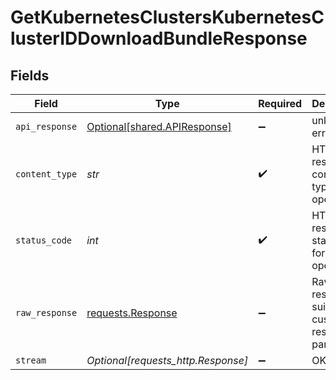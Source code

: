# GetKubernetesClustersKubernetesClusterIDDownloadBundleResponse


## Fields

| Field                                                                                 | Type                                                                                  | Required                                                                              | Description                                                                           |
| ------------------------------------------------------------------------------------- | ------------------------------------------------------------------------------------- | ------------------------------------------------------------------------------------- | ------------------------------------------------------------------------------------- |
| `api_response`                                                                        | [Optional[shared.APIResponse]](../../models/shared/apiresponse.md)                    | :heavy_minus_sign:                                                                    | unknown error                                                                         |
| `content_type`                                                                        | *str*                                                                                 | :heavy_check_mark:                                                                    | HTTP response content type for this operation                                         |
| `status_code`                                                                         | *int*                                                                                 | :heavy_check_mark:                                                                    | HTTP response status code for this operation                                          |
| `raw_response`                                                                        | [requests.Response](https://requests.readthedocs.io/en/latest/api/#requests.Response) | :heavy_minus_sign:                                                                    | Raw HTTP response; suitable for custom response parsing                               |
| `stream`                                                                              | *Optional[requests_http.Response]*                                                    | :heavy_minus_sign:                                                                    | OK                                                                                    |